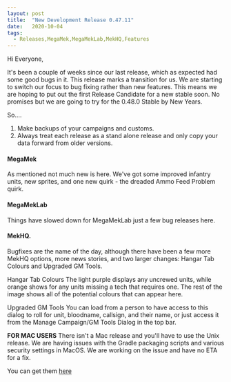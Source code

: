 ```yaml
---
layout: post
title:  "New Development Release 0.47.11"
date:   2020-10-04
tags:
  - Releases,MegaMek,MegaMekLab,MekHQ,Features
---
```

Hi Everyone,

It's been a couple of weeks since our last release, which as expected had some good bugs in it. This release marks a transition for us. We are starting to switch our focus to bug fixing rather than new features. This means we are hoping to put out the first Release Candidate for a new stable soon. No promises but we are going to try for the 0.48.0 Stable by New Years.

So....
1)  Make backups of your campaigns and customs.
2)  Always treat each release as a stand alone release and only copy your data forward from older versions.

#### MegaMek
As mentioned not much new is here. We've got some improved infantry units, new sprites, and one new quirk - the dreaded Ammo Feed Problem quirk. 

#### MegaMekLab
Things have slowed down for MegaMekLab just a few bug releases here. 

#### MekHQ.
Bugfixes are the name of the day, although there have been a few more MekHQ options, more news stories, and two larger changes: Hangar Tab Colours and Upgraded GM Tools.

Hangar Tab Colours
The light purple displays any uncrewed units, while orange shows for any units missing a tech that requires one. The rest of the image shows all of the potential colours that can appear here.

Upgraded GM Tools
You can load from a person to have access to this dialog to roll for unit, bloodname, callsign, and their name, or just access it from the Manage Campaign/GM Tools Dialog in the top bar.

**FOR MAC USERS**
There isn't a Mac release and you'll have to use the Unix release. We are having issues with the Gradle packaging scripts and various security settings in MacOS.  We are working on the issue and have no ETA for a fix.

You can get them [here](https://megamek.org/downloads.html)

